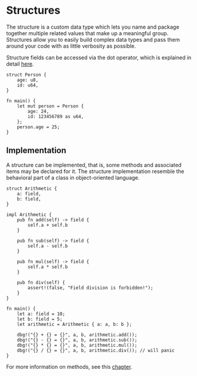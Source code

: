 # Structures

The structure is a custom data type which lets you name and package together
multiple related values that make up a meaningful group. Structures allow you
to easily build complex data types and pass them around your code with as little
verbosity as possible.

Structure fields can be accessed via the dot operator, which is explained in
detail [here](../../06-operators/06-access.md).

```rust,no_run,noplaypen
struct Person {
    age: u8,
    id: u64,
}

fn main() {
    let mut person = Person {
        age: 24,
        id: 123456789 as u64,
    };
    person.age = 25;
}
```

## Implementation

A structure can be implemented, that is, some methods and associated items
may be declared for it. The structure implementation resemble the behavioral
part of a class in object-oriented language.

```rust,no_run,noplaypen
struct Arithmetic {
    a: field,
    b: field,
}

impl Arithmetic {
    pub fn add(self) -> field {
        self.a + self.b
    }

    pub fn sub(self) -> field {
        self.a - self.b
    }

    pub fn mul(self) -> field {
        self.a * self.b
    }

    pub fn div(self) {
        assert!(false, "Field division is forbidden!");
    }
}

fn main() {
    let a: field = 10;
    let b: field = 5;
    let arithmetic = Arithmetic { a: a, b: b };
    
    dbg!("{} + {} = {}", a, b, arithmetic.add());
    dbg!("{} - {} = {}", a, b, arithmetic.sub());
    dbg!("{} * {} = {}", a, b, arithmetic.mul());
    dbg!("{} / {} = {}", a, b, arithmetic.div()); // will panic
}
```

For more information on methods, see this [chapter](../03-functions.md).
